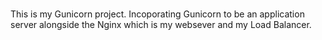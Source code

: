 ###

This is my Gunicorn project. Incoporating Gunicorn to be an application server alongside the Nginx which is my websever and my Load Balancer.
